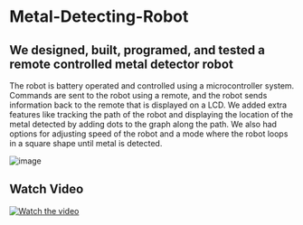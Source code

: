 # Metal-Detecting-Robot
## We designed, built, programed, and tested a remote controlled metal detector robot
The robot is battery operated and controlled using a microcontroller system. Commands are sent to the robot using a remote, and the robot sends information back to the remote that is displayed on a LCD. We added extra features like tracking the path of the robot and displaying the location of the metal detected by adding dots to the graph along the path. We also had options for adjusting speed of the robot and a mode where the robot loops in a square shape until metal is detected.

![image](https://github.com/user-attachments/assets/4736d00c-4430-47a8-a8a3-633e302a9912)

## Watch Video
[![Watch the video](https://youtu.be/eaIsNIC90BI/0.jpg)](https://youtu.be/eaIsNIC90BI)


